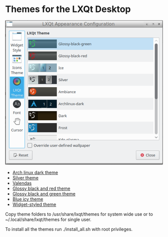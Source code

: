 Themes for the LXQt Desktop
===============


![Screenshot](menu-appearance.png)

* [Arch linux dark theme](https://github.com/stefonarch/archlinux-dark)
* [Silver theme](https://github.com/stefonarch/silver)
* [Valendas](https://github.com/stefonarch/Valendas)
* [Glossy black and red theme](https://github.com/stefonarch/black-red)
* [Glossy black and green theme](https://github.com/stefonarch/black-green)
* [Blue icy theme](https://github.com/stefonarch/ice)
* [Widget-styled theme](https://github.com/stefonarch/simple)


Copy theme folders to /usr/share/lxqt/themes for system wide use or to ~/.local/share/lxqt/themes for single user.

To install all the themes run ./install_all.sh with root privileges.
